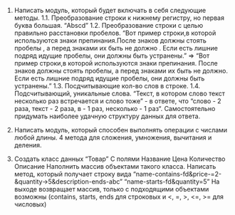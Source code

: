 1. Написать модуль, который будет включать в себя следующие методы.
    1.1. Преобразование строки к нижнему регистру, но первая буква большая. “Abscd”
    1.2. Преобразование строки с целью правильно расстановки пробелов. “Вот пример строки,в которой     используются знаки препинания.После знаков должны стоять пробелы , а перед знаками их быть не должно .    Если есть лишние подряд идущие пробелы, они должны быть устранены.” =>
    “Вот пример строки,в которой используются знаки препинания. После знаков должны стоять пробелы, а перед знаками их быть не должно. Если есть лишние подряд идущие пробелы, они должны быть устранены.”
    1.3. Посдчитывающие кол-во слов в строке.
    1.4. Подсчитывающий, уникальные слова. “Текст, в котором слово текст несколько раз встречается и слово тоже” - в ответе, что “слово - 2 раза, текст - 2 раза, в - 1 раз, несколько - 1 раз“. Самостоятельно придумать наиболее удачную структуру данных для ответа.

2. Написать модуль, который способен выполнять операции с числами любой длины.
    4 метода для сложения, умножения, вычитания и деления.

3. Создать класс данных “Товар”
    С полями
        Название
        Цена
        Количество
        Описание
    Наполнить массив объектами такого класса.
    Написать метод, который получает строку вида
    “name-contains-fd&price-=2-&quantity->5&description-ends-abc”
    “name-starts-fd&quantity=5”
    На выходе возвращает массив, только с подходящими объектами
    возможны (contains, starts, ends для строковых и <, =, >, <=, >= для числовых)
